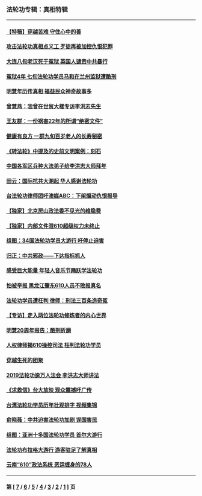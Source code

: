 ### 法轮功专辑：真相特辑
---
#### [【特稿】穿越苦难 守住心中的善](../../pages/nf4389/n13784979.md?11260430) 
#### [攻击法轮功真相点义工 歹徒再被加控仇恨犯罪](../../pages/nf4389/n13601019.md?11260430) 
#### [大连八旬老汉死于冤狱 英国人谴责中共暴行](../../pages/nf4389/n13480118.md?11260430) 
#### [冤狱4年 七旬法轮功学员马和在兰州监狱遭酷刑](../../pages/nf4389/n13304688.md?11260430) 
#### [明慧年历传真相 福益民众神奇故事多](../../pages/nf4389/n13294545.md?11260430) 
#### [曾慧燕：我曾在世贸大楼专访李洪志先生](../../pages/nf4389/n12898729.md?11260430) 
#### [王友群：一份祸害22年的所谓“绝密文件”](../../pages/nf4389/n12871750.md?11260430) 
#### [健康有良方 一群九旬百岁老人的长寿秘密](../../pages/nf4389/n12847475.md?11260430) 
#### [《转法轮》中提及的史前文明案例：刻石](../../pages/nf4389/n12758577.md?11260430) 
#### [中国各军区兵种大法弟子给李洪志大师拜年](../../pages/nf4389/n12750047.md?11260430) 
#### [田云：国际抗共大潮起 华人感谢法轮功](../../pages/nf4389/n12357708.md?11260430) 
#### [台法轮功律师团吁澳媒ABC：下架煽动仇恨报导](../../pages/nf4389/n12279917.md?11260430) 
#### [【独家】北京房山政法委不见光的维稳费](../../pages/nf4389/n12031979.md?11260430) 
#### [【独家】内部文件泄610超级权力未终止](../../pages/nf4389/n12023895.md?11260430) 
#### [组图：34国法轮功学员大游行 吁停止迫害](../../pages/nf4389/n11492658.md?11260430) 
#### [归正：中共邪政——下达指标抓人](../../pages/nf4389/n11474770.md?11260430) 
#### [感受巨大能量 年轻人音乐节踊跃学法轮功](../../pages/nf4389/n11441981.md?11260430) 
#### [怕被举报 黑龙江肇东610人员不敢报真名](../../pages/nf4389/n11436499.md?11260430) 
#### [法轮功学员遭枉判 律师：刑法三百条造奇冤](../../pages/nf4389/n11433943.md?11260430) 
#### [【专访】走入两位法轮功修炼者的内心世界](../../pages/nf4389/n11415623.md?11260430) 
#### [明慧20周年报告：酷刑折磨](../../pages/nf4389/n11387954.md?11260430) 
#### [人权律师揭610操控司法 枉判法轮功学员](../../pages/nf4389/n11313370.md?11260430) 
#### [穿越生死的团聚](../../pages/nf4389/n11258922.md?11260430) 
#### [2019法轮功逾万人法会 李洪志大师讲法](../../pages/nf4389/n11265303.md?11260430) 
#### [《求救信》台大放映 观众震撼吁广传](../../pages/nf4389/n10922251.md?11260430) 
#### [台湾法轮功学员历年壮观排字 视频集锦](../../pages/nf4389/n10878789.md?11260430) 
#### [俞晓薇：中共迫害法轮功加剧 误国害民](../../pages/nf4389/n10859260.md?11260430) 
#### [组图：亚洲十多国法轮功学员 首尔大游行](../../pages/nf4389/n10781149.md?11260430) 
#### [法轮功布拉格大游行 游客驻足了解真相](../../pages/nf4389/n10749360.md?11260430) 
#### [云南“610”政法系统 恶运缠身的78人](../../pages/nf4389/n10747534.md?11260430) 

---
#### 第 [ [7](./7.md?11260430) / [6](./6.md?11260430) / [5](./5.md?11260430) / [4](./4.md?11260430) / [3](./3.md?11260430) / [2](./2.md?11260430) / [1](./1.md?11260430) ] 页
